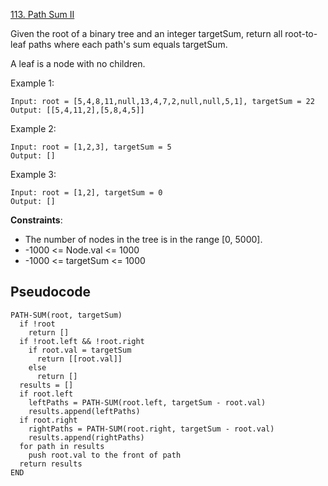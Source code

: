 [113. Path Sum II](https://leetcode.com/problems/path-sum-ii/)

Given the root of a binary tree and an integer targetSum, return all root-to-leaf paths where each path's sum equals targetSum.

A leaf is a node with no children.

Example 1:

```
Input: root = [5,4,8,11,null,13,4,7,2,null,null,5,1], targetSum = 22
Output: [[5,4,11,2],[5,8,4,5]]
```

Example 2:

```
Input: root = [1,2,3], targetSum = 5
Output: []
```

Example 3:

```
Input: root = [1,2], targetSum = 0
Output: []
```

**Constraints**:

-   The number of nodes in the tree is in the range [0, 5000].
-   -1000 <= Node.val <= 1000
-   -1000 <= targetSum <= 1000

## Pseudocode

```
PATH-SUM(root, targetSum)
  if !root
    return []
  if !root.left && !root.right
    if root.val = targetSum
      return [[root.val]]
    else
      return []
  results = []
  if root.left
    leftPaths = PATH-SUM(root.left, targetSum - root.val)
    results.append(leftPaths)
  if root.right
    rightPaths = PATH-SUM(root.right, targetSum - root.val)
    results.append(rightPaths)
  for path in results
    push root.val to the front of path
  return results
END
```
